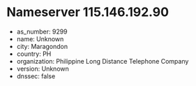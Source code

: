 # Nameserver 115.146.192.90

* as_number: 9299
* name: Unknown
* city: Maragondon
* country: PH
* organization: Philippine Long Distance Telephone Company
* version: Unknown
* dnssec: false

